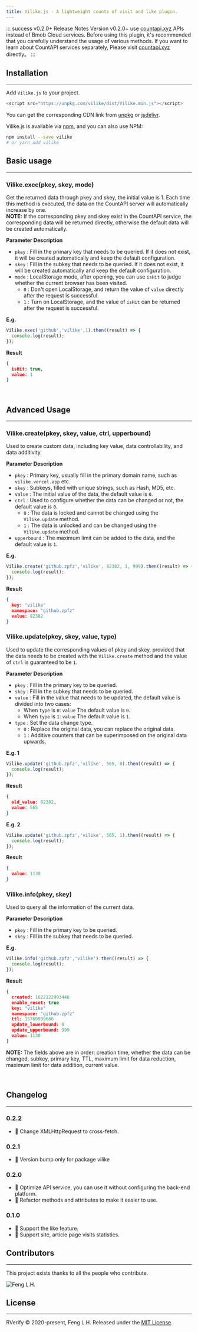 ```yaml
---
title: Vilike.js - A lightweight counts of visit and like plugin.
---
```


::: success v0.2.0+ Release Notes
 Version v0.2.0+ use [countapi.xyz](https://countapi.xyz/) APIs instead of Bmob Cloud services. Before using this plugin, it's recommended that you carefully understand the usage of various methods. If you want to learn about CountAPI services separately, Please visit [countapi.xyz](https://countapi.xyz/) directly。
:::

## Installation
---

Add `Vilike.js` to your project.

```js
<script src="https://unpkg.com/vilike/dist/Vilike.min.js"></script>
```
You can get the corresponding CDN link from [unpkg](https://unpkg.com/vilike/) or [jsdelivr](https://cdn.jsdelivr.net/gh/zpfz/Vilike.js/dist/).

Vilike.js is available via [npm](https://www.npmjs.com/package/vilike), and you can also use NPM:

```sh
npm install --save vilike
# or yarn add vilike
```

## Basic usage
---
### Vilike.exec(pkey, skey, mode)  

Get the returned data through pkey and skey, the initial value is 1. Each time this method is executed, the data on the CountAPI server will automatically increase by one.  
**NOTE:** If the corresponding pkey and skey exist in the CountAPI service, the corresponding data will be returned directly, otherwise the default data will be created automatically.

**Parameter Description** 
- `pkey` : Fill in the primary key that needs to be queried. If it does not exist, it will be created automatically and keep the default configuration.
- `skey` : Fill in the subkey that needs to be queried. If it does not exist, it will be created automatically and keep the default configuration.
- `mode` : LocalStorage mode, after opening, you can use `isHit` to judge whether the current browser has been visited.
  - `0` : Don't open LocalStorage, and return the value of `value` directly after the request is successful.
  - `1` : Turn on LocalStorage, and the value of `isHit` can be returned after the request is successful.

**E.g.**

```js
Vilike.exec('github','vilike',1).then((result) => {
  console.log(result);
});
```
**Result**
```json
{
  isHit: true,
  value: 1
}
```
<br/>

## Advanced Usage 
---
### Vilike.create(pkey, skey, value, ctrl, upperbound)  
Used to create custom data, including key value, data controllability, and data additivity.

**Parameter Description** 
- `pkey` : Primary key, usually fill in the primary domain name, such as `vilike.vercel.app` etc.
- `skey` : Subkeys, filled with unique strings, such as Hash, MD5, etc.
- `value` : The initial value of the data, the default value is `0`.
- `ctrl` : Used to configure whether the data can be changed or not, the default value is `0`.
  - `0` : The data is locked and cannot be changed using the `Vilike.update` method.
  - `1` : The data is unlocked and can be changed using the `Vilike.update` method.
- `upperbound` : The maximum limit can be added to the data, and the default value is `1`.

**E.g.**

```js
Vilike.create('github.zpfz','vilike', 82382, 1, 999).then((result) => {
  console.log(result);
});
```
**Result**
```json
{
  key: "vilike"
  namespace: "github.zpfz"
  value: 82382
}
```

### Vilike.update(pkey, skey, value, type)
Used to update the corresponding values of pkey and skey, provided that the data needs to be created with the `Vilike.create` method and the value of `ctrl` is guaranteed to be `1`.  

**Parameter Description** 
- `pkey` : Fill in the primary key to be queried.
- `skey` : Fill in the subkey that needs to be queried.
- `value` : Fill in the value that needs to be updated, the default value is divided into two cases:
  - When `type` is `0`: `value` The default value is `0`.
  - When `type` is `1`: `value` The default value is `1`.
- `type` : Set the data change type.
  - `0` : Replace the original data, you can replace the original data.
  - `1` : Additive counters that can be superimposed on the original data upwards.

**E.g. 1**

```js
Vilike.update('github.zpfz','vilike', 565, 0).then((result) => {
  console.log(result);
});
```

**Result**
```json
{
  old_value: 82382,
  value: 565
}
```
**E.g. 2**

```js
Vilike.update('github.zpfz','vilike', 565, 1).then((result) => {
  console.log(result);
});
```

**Result**
```json
{
  value: 1130
}
```
### Vilike.info(pkey, skey)
Used to query all the information of the current data.

**Parameter Description** 
- `pkey` : Fill in the primary key to be queried.
- `skey` : Fill in the subkey that needs to be queried.

**E.g.**
```js
Vilike.info('github.zpfz','vilike').then((result) => {
  console.log(result);
});
```

**Result**
```json
{
  created: 1622122993446
  enable_reset: true
  key: "vilike"
  namespace: "github.zpfz"
  ttl: 15769999666
  update_lowerbound: 0
  update_upperbound: 999
  value: 1130
}
```
**NOTE:** The fields above are in order: creation time, whether the data can be changed, subkey, primary key, TTL, maximum limit for data reduction, maximum limit for data addition, current value.


<br/>

## Changelog
---
### 0.2.2
- 🌟 Change XMLHttpRequest to cross-fetch.

### 0.2.1
  - 📢 Version bump only for package vilike

### 0.2.0
  - 🌟 Optimize API service, you can use it without configuring the back-end platform.
  - 🌟 Refactor methods and attributes to make it easier to use.

### 0.1.0
  - 🌟 Support the like feature.
  - 🌟 Support site, article page visits statistics.

## Contributors
---
This project exists thanks to all the people who contribute.

![Feng L.H.](https://avatars2.githubusercontent.com/u/49757965?s=60&v=4)


## License
---
RVerify © 2020-present, Feng L.H. Released under the [MIT License](https://mit-license.org/).